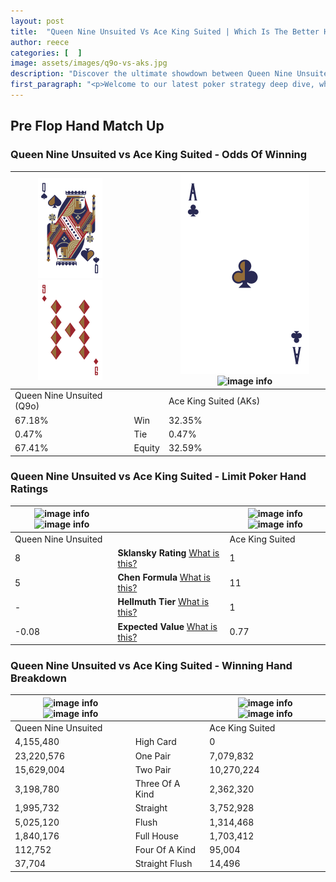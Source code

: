 ```yaml
---
layout: post
title:  "Queen Nine Unsuited Vs Ace King Suited | Which Is The Better Hand In Poker? A Complete Guide"
author: reece
categories: [  ]
image: assets/images/q9o-vs-aks.jpg
description: "Discover the ultimate showdown between Queen Nine Unsuited and Ace King Suited in poker! Uncover the odds, strategies, and scenarios where one hand triumphs over the other. Get ready to up your poker game with this thrilling analysis."
first_paragraph: "<p>Welcome to our latest poker strategy deep dive, where we're pitting two distinct hands against each other in a high-stakes showdown: Queen Nine Unsuited vs Ace King Suited.</p><p>In the dynamic world of poker, every decision counts, and knowing which hand holds the upper hand is key to your success at the table.</p><p>In this article, we'll dissect these two hands, explore the scenarios where one dominates the other, and equip you with the knowledge to make strategic choices that can tip the odds in your favor.</p><p>Get ready to unravel the intriguing dynamics of these poker hands and elevate your game to new heights.</p>"
---
```




[comment]: # (sp0)

## Pre Flop Hand Match Up

<div class="table hand-ratings" markdown="1"> 



### Queen Nine Unsuited vs Ace King Suited - Odds Of Winning


    
| ![image info](assets/images/hand1/Q.png) ![image info](assets/images/hand1/9o.png) |  | ![image info](assets/images/hand2/A.png) ![image info](assets/images/hand2/Ks.png) |
| -------- | -------- | -------- |
| Queen Nine Unsuited (Q9o) |  | Ace King Suited (AKs) |
| 67.18% | Win | 32.35% |
| 0.47% | Tie | 0.47% |
| 67.41% | Equity | 32.59% |




[comment]: # (sp1)



### Queen Nine Unsuited vs Ace King Suited - Limit Poker Hand Ratings


    
| ![image info](https://www.riverpairs.com/assets/images/hand1/Q.png) ![image info](https://www.riverpairs.com/assets/images/hand1/9o.png) |  | ![image info](https://www.riverpairs.com/assets/images/hand2/A.png) ![image info](https://www.riverpairs.com/assets/images/hand2/Ks.png) |
| -------- | -------- | -------- |
| Queen Nine Unsuited |  | Ace King Suited |
| 8 | **Sklansky Rating** [What is this?](/sklansky-rating-explained) | 1 |
| 5 | **Chen Formula** [What is this?](/chen-formula-explained) | 11 |
| - | **Hellmuth Tier** [What is this?](/Hellmuth-tier-explained) | 1 |
| -0.08 | **Expected Value** [What is this?](/expected-value-explained) | 0.77 |




[comment]: # (sp2)



### Queen Nine Unsuited vs Ace King Suited - Winning Hand Breakdown


    
| ![image info](https://www.riverpairs.com/assets/images/hand1/Q.png) ![image info](https://www.riverpairs.com/assets/images/hand1/9o.png) |  | ![image info](https://www.riverpairs.com/assets/images/hand2/A.png) ![image info](https://www.riverpairs.com/assets/images/hand2/Ks.png) |
| -------- | -------- | -------- |
| Queen Nine Unsuited |  | Ace King Suited |
| 4,155,480 | High Card | 0 |
| 23,220,576 | One Pair | 7,079,832 |
| 15,629,004 | Two Pair | 10,270,224 |
| 3,198,780 | Three Of A Kind | 2,362,320 |
| 1,995,732 | Straight | 3,752,928 |
| 5,025,120 | Flush | 1,314,468 |
| 1,840,176 | Full House | 1,703,412 |
| 112,752 | Four Of A Kind | 95,004 |
| 37,704 | Straight Flush | 14,496 |




[comment]: # (sp3)



</div>

[comment]: # (sp4)



[comment]: # (sp5)

